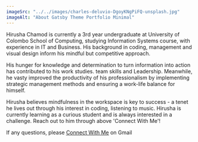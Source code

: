 ```yaml
---
imageSrc: "../../images/charles-deluvio-DgoyKNgPiFQ-unsplash.jpg"
imageAlt: "About Gatsby Theme Portfolio Minimal"
---
```


Hirusha Chamod is currently a 3rd year undergraduate at University of Colombo School of Computing, studying Information Systems course, with experience in IT and Business. His background in coding, management and visual design inform his mindful but competitive approach. 

His hunger for knowledge and determination to turn information into action has contributed to his work studies. team skills and Leadership. Meanwhile, he vasty improved the productivity of his professionalism by implementing strategic management methods and ensuring a work-life balance for himself.

Hirusha believes mindfulness in the workspace is key to success - a tenet he lives out through his interest in coding, listening to music. Hirusha is currently learning as a curious student and is always interested in a challenge. Reach out to him through above 'Connect With Me'!

If any questions, please <a href="https://unsplash.com/@charlesdeluvio?utm_source=unsplash&utm_medium=referral&utm_content=creditCopyText" target="_blank" rel="nofollow noopener noreferrer" aria-label="External Link"><u>Connect With Me</u></a> on Gmail
